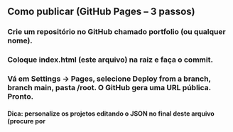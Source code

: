 ## Como publicar (GitHub Pages – 3 passos)
### Crie um repositório no GitHub chamado portfolio (ou qualquer nome).
### Coloque index.html (este arquivo) na raiz e faça o commit.
### Vá em Settings → Pages, selecione Deploy from a branch, branch main, pasta /root. O GitHub gera uma URL pública. Pronto.
#### Dica: personalize os projetos editando o JSON no final deste arquivo (procure por <script id="data" type="application/json">).Como publicar (GitHub Pages – 3 passos)

